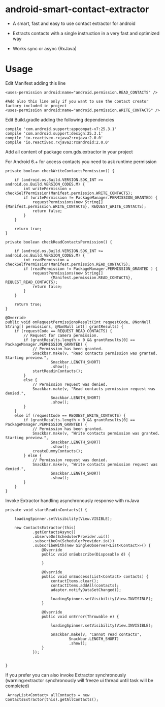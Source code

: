 # android-smart-contact-extractor

- A smart, fast and easy to use contact extractor for android 

- Extracts contacts with a single instruction in a very fast and optimized way

- Works sync or async (RxJava)

# Usage

Edit Manifest adding this line

    <uses-permission android:name="android.permission.READ_CONTACTS" />
    
    #Add also this line only if you want to use the contact creator factory included in project
    <uses-permission android:name="android.permission.WRITE_CONTACTS" />
  
  
Edit Build.gradle adding the following dependencies

    compile 'com.android.support:appcompat-v7:25.3.1'
    compile 'com.android.support:design:25.3.1'
    compile 'io.reactivex.rxjava2:rxjava:2.0.0'
    compile 'io.reactivex.rxjava2:rxandroid:2.0.0'
    
Add all content of package com.gds.extractor in your project

For Android 6.+ for access contacts you need to ask runtime permission 

    private boolean checkWriteContactsPermission() {

        if (android.os.Build.VERSION.SDK_INT >= android.os.Build.VERSION_CODES.M) {
            int writePermission = checkSelfPermission(Manifest.permission.WRITE_CONTACTS);
            if (writePermission != PackageManager.PERMISSION_GRANTED) {
                requestPermissions(new String[]{Manifest.permission.WRITE_CONTACTS}, REQUEST_WRITE_CONTACTS);
                return false;
            }
        }

        return true;
    }

    private boolean checkReadContactsPermission() {

        if (android.os.Build.VERSION.SDK_INT >= android.os.Build.VERSION_CODES.M) {
            int readPermission = checkSelfPermission(Manifest.permission.READ_CONTACTS);
            if (readPermission != PackageManager.PERMISSION_GRANTED ) {
                requestPermissions(new String[]
                        {Manifest.permission.READ_CONTACTS}, REQUEST_READ_CONTACTS);
                return false;
            }
        }

        return true;
    }

    @Override
    public void onRequestPermissionsResult(int requestCode, @NonNull String[] permissions, @NonNull int[] grantResults) {
        if (requestCode == REQUEST_READ_CONTACTS) {
            // Request for camera permission.
            if (grantResults.length > 0 && grantResults[0] == PackageManager.PERMISSION_GRANTED) {
                // Permission has been granted.
                Snackbar.make(v, "Read contacts permission was granted. Starting preview.",
                        Snackbar.LENGTH_SHORT)
                        .show();
                startReadinContacts();
            }
            else {
                // Permission request was denied.
                Snackbar.make(v, "Read contacts permission request was denied.",
                        Snackbar.LENGTH_SHORT)
                        .show();
            }
        }
        else if (requestCode == REQUEST_WRITE_CONTACTS) {
            if (grantResults.length > 0 && grantResults[0] == PackageManager.PERMISSION_GRANTED) {
                // Permission has been granted.
                Snackbar.make(v, "Write contacts permission was granted. Starting preview.",
                        Snackbar.LENGTH_SHORT)
                        .show();
                createDummyContacts();
            } else {
                // Permission request was denied.
                Snackbar.make(v, "Write contacts permission request was denied.",
                        Snackbar.LENGTH_SHORT)
                        .show();
            }
        }
    }


Invoke Extractor handling asynchronously response with rxJava

    private void startReadinContacts() {

        loadingSpinner.setVisibility(View.VISIBLE);

        new ContactsExtractor(this)
                .getContactsAsync()
                .observeOn(SchedulerProvider.ui())
                .subscribeOn(SchedulerProvider.io())
                .subscribeWith(new SingleObserver<List<Contact>>() {
                    @Override
                    public void onSubscribe(Disposable d) {

                    }

                    @Override
                    public void onSuccess(List<Contact> contacts) {
                        contactItems.clear();
                        contactItems.addAll(contacts);
                        adapter.notifyDataSetChanged();

                        loadingSpinner.setVisibility(View.INVISIBLE);
                    }

                    @Override
                    public void onError(Throwable e) {

                        loadingSpinner.setVisibility(View.INVISIBLE);

                        Snackbar.make(v, "Cannot read contacts",
                                Snackbar.LENGTH_SHORT)
                                .show();
                    }
                });


    }


If you prefer you can also invoke Extractor synchronously (warning:extractor synchronously will freeze ui thread until task will be completed)

     ArrayList<Contact> allContacts = new ContactsExtractor(this).getAllContacts();
           
           
         
